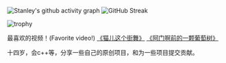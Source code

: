 ![Stanley's github activity graph](https://github-readme-activity-graph.vercel.app/graph?username=StanleyLegEnd1024)
![GitHub Streak](https://streak-stats.demolab.com/?user=DenverCoder1)

![trophy](https://github-profile-trophy.vercel.app/?username=Stanley)

最喜欢的视频！(Favorite video!)
[《猫儿这个街舞》](https://tgfile.lixvyao.com/d/BAACAgQAAxkDAAIFlGiAqf0tpAs0oBcxBVc-sBmYIz9vAAJTGwACDV0AAVA0Uqnnux-iSDYE)
[《阿门啊前的一颗葡萄树》](https://tgfile.lixvyao.com/d/BAACAgQAAxkDAAIFlWiAryEEXR3Hkz5cF8hkVLmehBtUAAJWGwACDV0AAVB5YTF3bzoSkDYE)

十四岁，会c++等，分享一些自己的原创项目，和为一些项目提交贡献。


